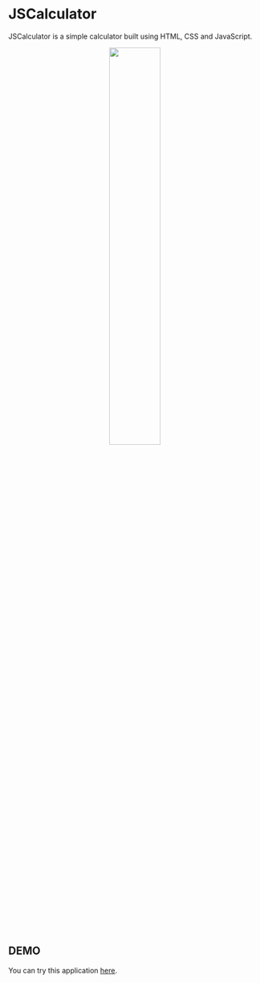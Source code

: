
# JSCalculator

JSCalculator is a simple calculator built using HTML, CSS and JavaScript.

<p align="center">
<img src="https://user-images.githubusercontent.com/59758146/111577807-bca6fc80-8791-11eb-8f90-c4c32a4882ee.png" width="45%"></img> 
</p>

## DEMO

You can try this application [here](https://pip.pypa.io/en/stable/).

